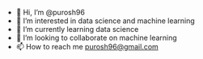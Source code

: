 - 👋 Hi, I’m @purosh96
- 👀 I’m interested in data science and machine learning
- 🌱 I’m currently learning data science
- 💞️ I’m looking to collaborate on machine learning
- 📫 How to reach me purosh96@gmail.com

<!---
purosh96/purosh96 is a ✨ special ✨ repository because its `README.md` (this file) appears on your GitHub profile.
You can click the Preview link to take a look at your changes.
--->
